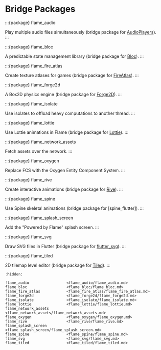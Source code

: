 # Bridge Packages

:::{package} flame_audio

Play multiple audio files simultaneously (bridge package for [AudioPlayers]).
:::

:::{package} flame_bloc

A predictable state management library (bridge package for [Bloc]).
:::

:::{package} flame_fire_atlas

Create texture atlases for games (bridge package for [FireAtlas]).
:::

:::{package} flame_forge2d

A Box2D physics engine (bridge package for [Forge2D]).
:::

:::{package} flame_isolate

Use isolates to offload heavy computations to another thread.
:::

:::{package} flame_lottie

Use Lottie animations in Flame (bridge package for [Lottie]).
:::

:::{package} flame_network_assets

Fetch assets over the network.
:::

:::{package} flame_oxygen

Replace FCS with the Oxygen Entity Component System.
:::

:::{package} flame_rive

Create interactive animations (bridge package for [Rive]).
:::

:::{package} flame_spine

Use Spine skeletal animations (bridge package for [spine_flutter]).
:::

:::{package} flame_splash_screen

Add the "Powered by Flame" splash screen.
:::

:::{package} flame_svg

Draw SVG files in Flutter (bridge package for [flutter_svg]).
:::

:::{package} flame_tiled

2D tilemap level editor (bridge package for [Tiled]).
:::

[AudioPlayers]: https://github.com/bluefireteam/audioplayers
[Bloc]: https://github.com/felangel/bloc
[FireAtlas]: https://github.com/flame-engine/fire-atlas
[Forge2D]: https://github.com/flame-engine/forge2d
[Lottie]: https://pub.dev/packages/lottie
[Rive]: https://rive.app/
[Spine]: https://pub.dev/packages/spine_flutter
[Tiled]: https://www.mapeditor.org/
[flutter_svg]: https://github.com/dnfield/flutter_svg


```{toctree}
:hidden:

flame_audio                 <flame_audio/flame_audio.md>
flame_bloc                  <flame_bloc/flame_bloc.md>
flame_fire_atlas            <flame_fire_atlas/flame_fire_atlas.md>
flame_forge2d               <flame_forge2d/flame_forge2d.md>
flame_isolate               <flame_isolate/flame_isolate.md>
flame_lottie                <flame_lottie/flame_lottie.md>
flame_network_assets        <flame_network_assets/flame_network_assets.md>
flame_oxygen                <flame_oxygen/flame_oxygen.md>
flame_rive                  <flame_rive/flame_rive.md>
flame_splash_screen         <flame_splash_screen/flame_splash_screen.md>
flame_spine                 <flame_spine/flame_spine.md>
flame_svg                   <flame_svg/flame_svg.md>
flame_tiled                 <flame_tiled/flame_tiled.md>
```
